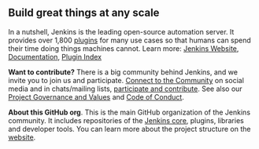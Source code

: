 ## Build great things at any scale

In a nutshell, Jenkins is the leading open-source automation server.
It provides over 1,800 [plugins](https://plugins.jenkins.io/) for many use cases so that humans can spend their time doing things machines cannot.
Learn more: [Jenkins Website](https://www.jenkins.io/), [Documentation](https://www.jenkins.io/doc/), [Plugin Index](https://plugins.jenkins.io/)

**Want to contribute?** There is a big community behind Jenkins, and we invite you to join us and participate.
[Connect to the Community](https://www.jenkins.io/participate/connect/) on social media and in chats/mailing lists,
[participate and contribute](https://www.jenkins.io/participate/).
See also our [Project Governance and Values](https://www.jenkins.io/project/governance/) and [Code of Conduct](https://www.jenkins.io/project/conduct/).

**About this GitHub org**.
This is the main GitHub organization of the Jenkins community.
It includes repositories of the [Jenkins core](https://github.com/jenkinsci/jenkins), plugins, libraries and developer tools.
You can learn more about the project structure on the [website](https://www.jenkins.io/participate/code/).

